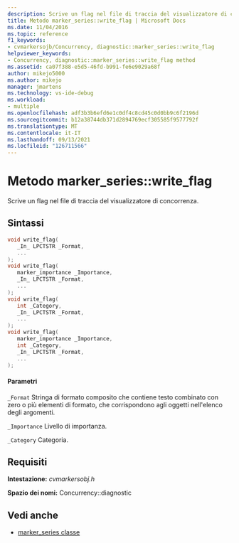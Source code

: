 ```yaml
---
description: Scrive un flag nel file di traccia del visualizzatore di concorrenza.
title: Metodo marker_series::write_flag | Microsoft Docs
ms.date: 11/04/2016
ms.topic: reference
f1_keywords:
- cvmarkersojb/Concurrency, diagnostic::marker_series::write_flag
helpviewer_keywords:
- Concurrency, diagnostic::marker_series::write_flag method
ms.assetid: ca07f388-e5d5-46fd-b991-fe6e9029a68f
author: mikejo5000
ms.author: mikejo
manager: jmartens
ms.technology: vs-ide-debug
ms.workload:
- multiple
ms.openlocfilehash: adf3b3b6efd6e1c0df4c8cd45c0d0bb9c6f2196d
ms.sourcegitcommit: b12a38744db371d2894769ecf305585f9577792f
ms.translationtype: MT
ms.contentlocale: it-IT
ms.lasthandoff: 09/13/2021
ms.locfileid: "126711566"
---
```

# <a name="marker_serieswrite_flag-method"></a>Metodo marker_series::write_flag
Scrive un flag nel file di traccia del visualizzatore di concorrenza.

## <a name="syntax"></a>Sintassi

```cpp
void write_flag(
   _In_ LPCTSTR _Format,
   ...
);
void write_flag(
   marker_importance _Importance,
   _In_ LPCTSTR _Format,
   ...
);
void write_flag(
   int _Category,
   _In_ LPCTSTR _Format,
   ...
);
void write_flag(
   marker_importance _Importance,
   int _Category,
   _In_ LPCTSTR _Format,
   ...
);
```

#### <a name="parameters"></a>Parametri
 `_Format` Stringa di formato composito che contiene testo combinato con zero o più elementi di formato, che corrispondono agli oggetti nell'elenco degli argomenti.

 `_Importance` Livello di importanza.

 `_Category` Categoria.

## <a name="requirements"></a>Requisiti
 **Intestazione:** *cvmarkersobj.h*

 **Spazio dei nomi:** Concurrency::diagnostic

## <a name="see-also"></a>Vedi anche
- [marker_series classe](../profiling/marker-series-class.md)
